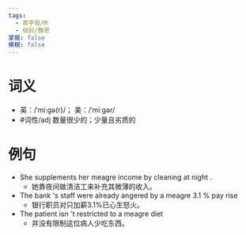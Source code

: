 ```yaml
---
tags:
  - 首字母/M
  - 级别/雅思
掌握: false
模糊: false
---
```

# 词义
- 英：/ˈmiːɡə(r)/； 美：/ˈmiːɡər/
- #词性/adj  数量很少的；少量且劣质的
# 例句
- She supplements her meagre income by cleaning at night .
	- 她靠夜间做清洁工来补充其微薄的收入。
- The bank 's staff were already angered by a meagre 3.1 % pay rise
	- 银行职员对只加薪3.1%已心生怒火。
- The patient isn 't restricted to a meagre diet
	- 并没有限制这位病人少吃东西。
